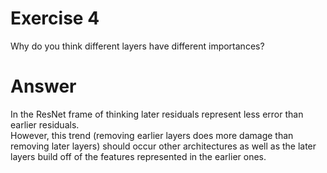 # Exercise 4
Why do you think different layers have different importances?

# Answer
In the ResNet frame of thinking later residuals represent less error than earlier residuals.  
However, this trend (removing earlier layers does more damage than removing later layers) should occur other architectures as well as the later layers build off of the features represented in the earlier ones.
